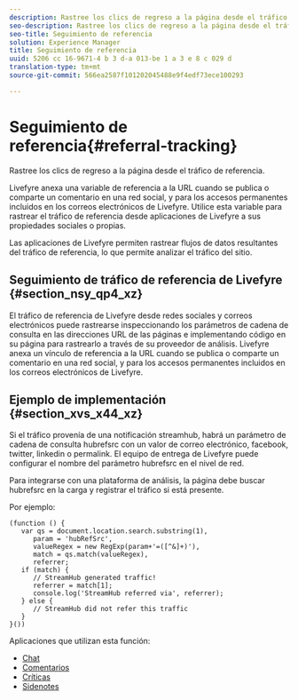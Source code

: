 ```yaml
---
description: Rastree los clics de regreso a la página desde el tráfico de referencia.
seo-description: Rastree los clics de regreso a la página desde el tráfico de referencia.
seo-title: Seguimiento de referencia
solution: Experience Manager
title: Seguimiento de referencia
uuid: 5206 cc 16-9671-4 b 3 d-a 013-be 1 a 3 e 8 c 029 d
translation-type: tm+mt
source-git-commit: 566ea2587f101202045488e9f4edf73ece100293

---
```



# Seguimiento de referencia{#referral-tracking}

Rastree los clics de regreso a la página desde el tráfico de referencia.

Livefyre anexa una variable de referencia a la URL cuando se publica o comparte un comentario en una red social, y para los accesos permanentes incluidos en los correos electrónicos de Livefyre. Utilice esta variable para rastrear el tráfico de referencia desde aplicaciones de Livefyre a sus propiedades sociales o propias.

Las aplicaciones de Livefyre permiten rastrear flujos de datos resultantes del tráfico de referencia, lo que permite analizar el tráfico del sitio.

## Seguimiento de tráfico de referencia de Livefyre {#section_nsy_qp4_xz}

El tráfico de referencia de Livefyre desde redes sociales y correos electrónicos puede rastrearse inspeccionando los parámetros de cadena de consulta en las direcciones URL de las páginas e implementando código en su página para rastrearlo a través de su proveedor de análisis. Livefyre anexa un vínculo de referencia a la URL cuando se publica o comparte un comentario en una red social, y para los accesos permanentes incluidos en los correos electrónicos de Livefyre.

## Ejemplo de implementación {#section_xvs_x44_xz}

Si el tráfico provenía de una notificación streamhub, habrá un parámetro de cadena de consulta hubrefsrc con un valor de correo electrónico, facebook, twitter, linkedin o permalink. El equipo de entrega de Livefyre puede configurar el nombre del parámetro hubrefsrc en el nivel de red.

Para integrarse con una plataforma de análisis, la página debe buscar hubrefsrc en la carga y registrar el tráfico si está presente.

Por ejemplo:

```
(function () { 
   var qs = document.location.search.substring(1), 
      param = 'hubRefSrc', 
      valueRegex = new RegExp(param+'=([^&]+)'), 
      match = qs.match(valueRegex), 
      referrer; 
   if (match) { 
      // StreamHub generated traffic! 
      referrer = match[1]; 
      console.log('StreamHub referred via', referrer); 
   } else { 
      // StreamHub did not refer this traffic 
   } 
}())
```

Aplicaciones que utilizan esta función:

* [Chat](/help/using/c-about-apps/c-chat-app/c-chat-app.md)
* [Comentarios](/help/using/c-about-apps/c-comments/c-comments.md)
* [Críticas](/help/using/c-about-apps/c-reviews-app/c-reviews-app.md)
* [Sidenotes](/help/using/c-about-apps/c-sidenotes-app/c-sidenotes-app.md)
